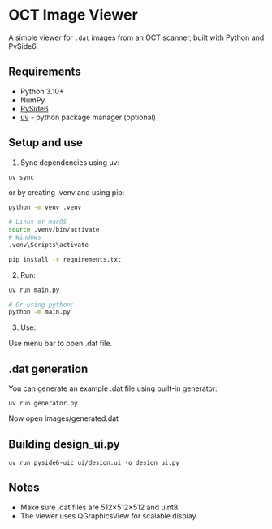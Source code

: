# OCT Image Viewer

A simple viewer for `.dat` images from an OCT scanner, built with Python and PySide6.

## Requirements

- Python 3.10+  
- NumPy
- [PySide6](https://pypi.org/project/PySide6/)
- [uv](https://docs.astral.sh/uv/) - python package manager (optional)


## Setup and use

1. Sync dependencies using uv:

```bash
uv sync
```

or by creating .venv and using pip:

```bash
python -m venv .venv

# Linux or macOS
source .venv/bin/activate
# Windows
.venv\Scripts\activate 

pip install -r requirements.txt
```

2. Run:

```bash
uv run main.py

# Or using python:
python -m main.py
```

3. Use:

Use menu bar to open .dat file.

## .dat generation

You can generate an example .dat file using built-in generator:

```
uv run generator.py
```

Now open images/generated.dat

## Building design_ui.py

```
uv run pyside6-uic ui/design.ui -o design_ui.py
```

## Notes
- Make sure .dat files are 512×512×512 and uint8.
- The viewer uses QGraphicsView for scalable display.
